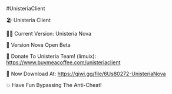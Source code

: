 #UnisteriaClient

🏖️ Unisteria Client

😶‍🌫️ Current Version: Unisteria Nova

🚀 Version Nova Open Beta

💈 Donate To Unisteria Team! (limuix): https://www.buymeacoffee.com/unisteriaclient

🥳 Now Download At: https://qiwi.gg/file/6Us80272-UnisteriaNova

💥 Have Fun Bypassing The Anti-Cheat!
